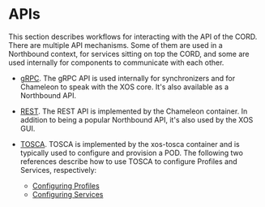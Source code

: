 # APIs

This section describes workflows for interacting with the API of the
CORD. There are multiple API mechanisms. Some of them are used in a
Northbound context, for services sitting on top the CORD, and some are
used internally for components to communicate with each other.

* [gRPC](/xos/dev/grpc_api.md). The gRPC API is used internally for
  synchronizers and for Chameleon to speak with the XOS core. It's
  also available as a Northbound API.
  
* [REST](/operating_cord/rest_apis.md). The REST API is implemented by
  the Chameleon container. In addition to being a popular Northbound
  API, it's also used by the XOS GUI.

* [TOSCA](/xos-tosca/README.md). TOSCA is implemented by the
  xos-tosca container and is typically used to configure and provision
  a POD. The following two references describe how to use TOSCA to
  configure Profiles and Services, respectively:

    * [Configuring Profiles](../profiles/intro.md)
    * [Configuring Services](../operating_cord/services.md)
